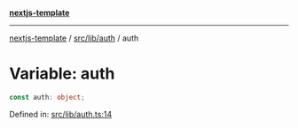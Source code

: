 [**nextjs-template**](README.md)

---

[nextjs-template](README.md) / [src/lib/auth](src.lib.auth.md) / auth

# Variable: auth

```ts
const auth: object;
```

Defined in: [src/lib/auth.ts:14](https://github.com/Its-Satyajit/nextjs-template/blob/c8d81b09293d759cbf04e9bc7e542cc7d90740e6/src/lib/auth.ts#L14)
